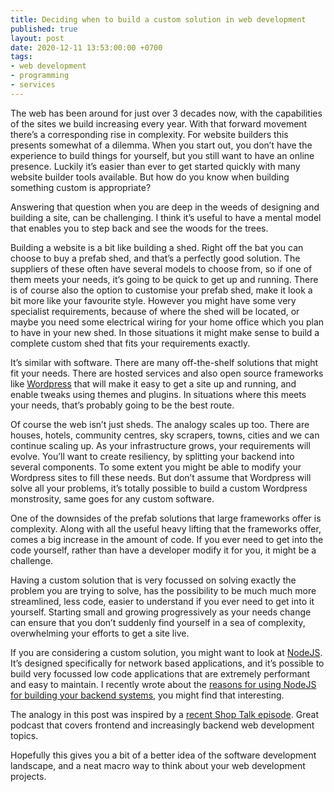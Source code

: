 ```yaml
---
title: Deciding when to build a custom solution in web development
published: true
layout: post
date: 2020-12-11 13:53:00:00 +0700
tags:
- web development
- programming
- services
---
```

The web has been around for just over 3 decades now, with the capabilities of the sites we build increasing every year. With that forward movement there’s a corresponding rise in complexity. For website builders this presents somewhat of a dilemma. When you start out, you don’t have the experience to build things for yourself, but you still want to have an online presence. Luckily it’s easier than ever to get started quickly with many website builder tools available. But how do you know when building something custom is appropriate?

Answering that question when you are deep in the weeds of designing and building a site, can be challenging. I think it’s useful to have a mental model that enables you to step back and see the woods for the trees.

Building a website is a bit like building a shed. Right off the bat you can choose to buy a prefab shed, and that’s a perfectly good solution. The suppliers of these often have several models to choose from, so if one of them meets your needs, it’s going to be quick to get up and running. There is of course also the option to customise your prefab shed, make it look a bit more like your favourite style. However you might have some very specialist requirements, because of where the shed will be located, or maybe you need some electrical wiring for your home office which you plan to have in your new shed. In those situations it might make sense to build a complete custom shed that fits your requirements exactly.

It’s similar with software. There are many off-the-shelf solutions that might fit your needs. There are hosted services and also open source frameworks like [Wordpress](https://wordpress.com) that will make it easy to get a site up and running, and enable tweaks using themes and plugins. In situations where this meets your needs, that’s probably going to be the best route.

Of course the web isn’t just sheds. The analogy scales up too. There are houses, hotels, community centres, sky scrapers, towns, cities and we can continue scaling up. As your infrastructure grows, your requirements will evolve. You’ll want to create resiliency, by splitting your backend into several components. To some extent you might be able to modify your Wordpress sites to fill these needs. But don’t assume that Wordpress will solve all your problems, it’s totally possible to build a custom Wordpress monstrosity, same goes for any custom software.

One of the downsides of the prefab solutions that large frameworks offer is complexity. Along with all the useful heavy lifting that the frameworks offer, comes a big increase in the amount of code. If you ever need to get into the code yourself, rather than have a developer modify it for you, it might be a challenge.

Having a custom solution that is very focussed on solving exactly the problem you are trying to solve, has the possibility to be much much more streamlined, less code, easier to understand if you ever need to get into it yourself. Starting small and growing progressively as your needs change can ensure that you don’t suddenly find yourself in a sea of complexity, overwhelming your efforts to get a site live.

If you are considering a custom solution, you might want to look at [NodeJS](https://nodejs.org/en). It’s designed specifically for network based applications, and it’s possible to build very focussed low code applications that are extremely performant and easy to maintain. I recently wrote about the [reasons for using NodeJS for building your backend systems](https://blog.markjgsmith.com/2020/12/04/reasons-to-use-nodejs-for-developing-your-backend-systems.html), you might find that interesting.

The analogy in this post was inspired by a [recent Shop Talk episode](https://shoptalkshow.com/442). Great podcast that covers frontend and increasingly backend web development topics.

Hopefully this gives you a bit of a better idea of the software development landscape, and a neat macro way to think about your web development projects.
